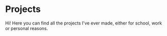 # Projects
Hi! Here you can find all the projects I've ever made, either for school, work or personal reasons.
